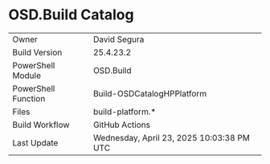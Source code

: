﻿# OSD.Build Catalog

| | |
|-|-|
| Owner | David Segura |
| Build Version | 25.4.23.2 |
| PowerShell Module | OSD.Build |
| PowerShell Function | Build-OSDCatalogHPPlatform |
| Files | build-platform.* |
| Build Workflow | GitHub Actions |
| Last Update | Wednesday, April 23, 2025 10:03:38 PM UTC |
